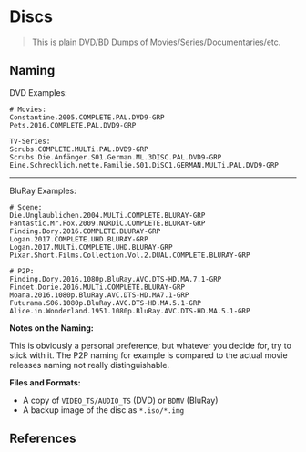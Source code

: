 # Discs

> This is plain DVD/BD Dumps of Movies/Series/Documentaries/etc.

## Naming

DVD Examples:

```
# Movies:
Constantine.2005.COMPLETE.PAL.DVD9-GRP
Pets.2016.COMPLETE.PAL.DVD9-GRP

TV-Series:
Scrubs.COMPLETE.MULTi.PAL.DVD9-GRP
Scrubs.Die.Anfänger.S01.German.ML.3DISC.PAL.DVD9-GRP
Eine.Schrecklich.nette.Familie.S01.DiSC1.GERMAN.MULTi.PAL.DVD9-GRP
```

---

BluRay Examples:

```
# Scene:
Die.Unglaublichen.2004.MULTi.COMPLETE.BLURAY-GRP
Fantastic.Mr.Fox.2009.NORDiC.COMPLETE.BLURAY-GRP
Finding.Dory.2016.COMPLETE.BLURAY-GRP
Logan.2017.COMPLETE.UHD.BLURAY-GRP
Logan.2017.MULTi.COMPLETE.UHD.BLURAY-GRP
Pixar.Short.Films.Collection.Vol.2.DUAL.COMPLETE.BLURAY-GRP

# P2P:
Finding.Dory.2016.1080p.BluRay.AVC.DTS-HD.MA.7.1-GRP
Findet.Dorie.2016.MULTi.COMPLETE.BLURAY-GRP
Moana.2016.1080p.BluRay.AVC.DTS-HD.MA7.1-GRP
Futurama.S06.1080p.BluRay.AVC.DTS-HD.MA.5.1-GRP
Alice.in.Wonderland.1951.1080p.BluRay.AVC.DTS-HD.MA.5.1-GRP
```

**Notes on the Naming:**

This is obviously a personal preference, but whatever you decide for, try to stick with it. The P2P naming for example is compared to the actual movie releases naming not really distinguishable.

**Files and Formats:**

* A copy of `VIDEO_TS/AUDIO_TS` (DVD) or `BDMV` (BluRay)
* A backup image of the disc as `*.iso/*.img`



## References

